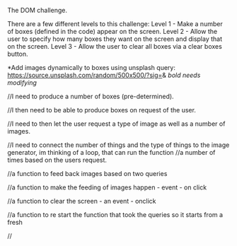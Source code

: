 The DOM challenge. 

There are a few different levels to this challenge:
Level 1 - Make a number of boxes (defined in the code) appear on the screen.
Level 2 - Allow the user to specify how many boxes they want on the screen and display that on the screen.
Level 3 - Allow the user to clear all boxes via a clear boxes button.

*Add images dynamically to boxes using unsplash query:  https://source.unsplash.com/random/500x500/?sig=<randomNum>&<query> *bold needs modifying*

//I need to produce a number of boxes (pre-determined). 

//I then need to be able to produce boxes on request of the user.

//I need to then let the user request a type of image as well as a number of images.

//I need to connect the number of things and the type of things to the image generator, im thinking of a loop, that can run the function 
//a number of times based on the users request.

//a function to feed back images based on two queries

//a function to make the feeding of images happen - event - on click

//a function to clear the screen - an event - onclick

//a function to re start the function that took the queries so it starts from a fresh

//